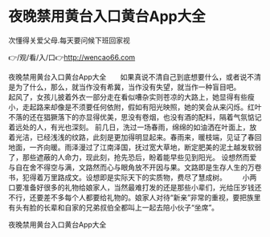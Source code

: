 # 夜晚禁用黄台入口黄台App大全
次懂得关爱父母.每天要问候下班回家视

👉/观/看/入/口👉http://wencao66.com

夜晚禁用黄台入口黄台App大全　　如果真说不清自己到底想要什么，或者说不清是为了什么，那么，就当作没有希冀，当作没有失望，就当作一种盲目吧。　　　
起风了，女孩儿披着外衣一部分走在看似嘈杂实则苍凉的大路上，她显得有些瘦小，走起路来却像是不须要任何依附，假如有阳光映照，她的笑会从来闪烁。红叶不落的还在猖獗落下的亦显得优美，思没有卷烟，也没有酒的配料，隔着气氛惦记着远处的人，有光也深刻。
前几日，洗过一场春雨，绵绵的如油洒在叶面上，放着光洁，已经浅浅的纹路，此刻是更加得明显起来。春雨来，暖枝端，见证了春回地面，一齐向暖。雨泽漫过了江南泽国，抚过宽大草地，断定肥美的泥土越发软弱了，那些遮蔽的人命力，现此刻，抢先恐后，盼着能早些见到阳光。
设想然而爱与自在舍不得空与满，文路然而心与眼角放不开因与果。文路即是生存人生的万卷书，犯得着万里路成文。设想即是实际天下的实质物，费尽了慧成树。
　　小两口要准备好很多的礼物给娘家人，当然最难打发的还是那些小辈们，光给压岁钱还不行，还要差不多每个人都要给礼物的。娘家人对待“新亲”非常的重视，要把族里有头有脸的长辈和自家的兄弟叔伯全都叫上一起去陪小伙子“坐席”。

夜晚禁用黄台入口黄台App大全
